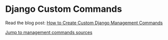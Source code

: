 # Django Custom Commands

Read the blog post: [How to Create Custom Django Management Commands](https://simpleisbetterthancomplex.com/tutorial/2018/08/27/how-to-create-custom-django-management-commands.html)

[Jump to management commands sources](https://github.com/sibtc/django-custom-commands/tree/master/core/management/commands)
